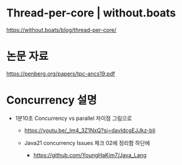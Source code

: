 # Thread-per-core | without.boats

https://without.boats/blog/thread-per-core/


# 논문 자료 

https://penberg.org/papers/tpc-ancs19.pdf

# Concurrency 설명 

- 1분10초 Concurrency  vs parallel 차이점 그림으로
  - https://youtu.be/_Im4_3Z1NxQ?si=davIdcgEJJkz-bIi

  - Java21 concurrency Issues 체크 02에 정리함 하단에
    - https://github.com/YoungHaKim7/Java_Lang